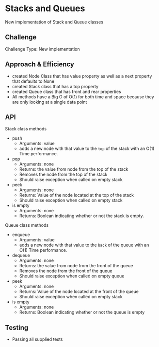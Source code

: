 # Stacks and Queues
New implementation of Stack and Queue classes

## Challenge
Challenge Type: New implementation

## Approach & Efficiency
- created Node Class that has value property as well as a next property that defaults to None
- created Stack class that has a top property
- created Queue class that has front and rear properties
- All methods have a Big O of O(1) for both time and space because they are only looking at a single data point

## API
Stack class methods
- push
    - Arguments: value
    - adds a new node with that value to the `top` of the stack with an O(1) Time performance.
- pop
    - Arguments: none
    - Returns: the value from node from the top of the stack
    - Removes the node from the top of the stack
    - Should raise exception when called on empty stack
- peek
    - Arguments: none
    - Returns: Value of the node located at the top of the stack
    - Should raise exception when called on empty stack
- is empty
    - Arguments: none
    - Returns: Boolean indicating whether or not the stack is empty.

Queue class methods
- enqueue
    - Arguments: value
    - adds a new node with that value to the `back` of the queue with an O(1) Time performance.
- dequeue
    - Arguments: none
    - Returns: the value from node from the front of the queue
    - Removes the node from the front of the queue
    - Should raise exception when called on empty queue
- peek
    - Arguments: none
    - Returns: Value of the node located at the front of the queue
    - Should raise exception when called on empty stack
- is empty
    - Arguments: none
    - Returns: Boolean indicating whether or not the queue is empty


## Testing

- Passing all supplied tests
